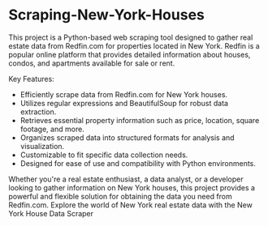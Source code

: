 # Scraping-New-York-Houses
This project is a Python-based web scraping tool designed to gather real estate data from Redfin.com for properties located in New York. Redfin is a popular online platform that provides detailed information about houses, condos, and apartments available for sale or rent.

Key Features:

- Efficiently scrape data from Redfin.com for New York houses.
- Utilizes regular expressions and BeautifulSoup for robust data extraction.
- Retrieves essential property information such as price, location, square footage, and more.
- Organizes scraped data into structured formats for analysis and visualization.
- Customizable to fit specific data collection needs.
- Designed for ease of use and compatibility with Python environments.

Whether you're a real estate enthusiast, a data analyst, or a developer looking to gather information on New York houses, this project provides a powerful and flexible solution for obtaining the data you need from Redfin.com. Explore the world of New York real estate data with the New York House Data Scraper
